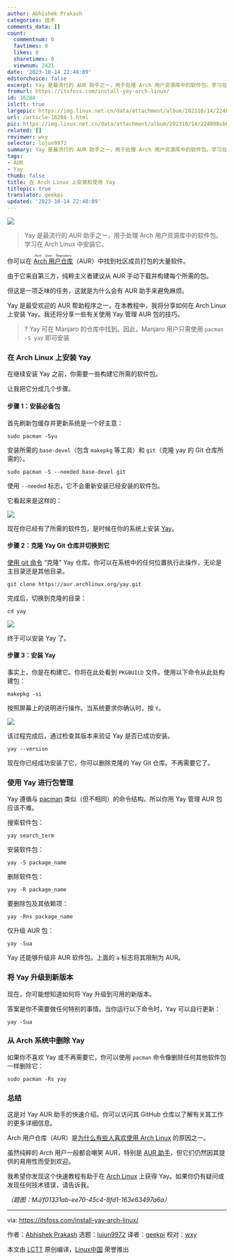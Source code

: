 ```yaml
---
author: Abhishek Prakash
categories: 技术
comments_data: []
count:
  commentnum: 0
  favtimes: 0
  likes: 0
  sharetimes: 0
  viewnum: 2421
date: '2023-10-14 22:48:09'
editorchoice: false
excerpt: Yay 是最流行的 AUR 助手之一，用于处理 Arch 用户资源库中的软件包。学习在 Arch Linux 中安装它。
fromurl: https://itsfoss.com/install-yay-arch-linux/
id: 16284
islctt: true
largepic: https://img.linux.net.cn/data/attachment/album/202310/14/224808sb66bbdrd4zrqk6q.jpg
url: /article-16284-1.html
pic: https://img.linux.net.cn/data/attachment/album/202310/14/224808sb66bbdrd4zrqk6q.jpg.thumb.jpg
related: []
reviewer: wxy
selector: lujun9972
summary: Yay 是最流行的 AUR 助手之一，用于处理 Arch 用户资源库中的软件包。学习在 Arch Linux 中安装它。
tags:
- AUR
- Yay
thumb: false
title: 在 Arch Linux 上安装和使用 Yay
titlepic: true
translator: geekpi
updated: '2023-10-14 22:48:09'
---
```


![](https://img.linux.net.cn/data/attachment/album/202310/14/224808sb66bbdrd4zrqk6q.jpg)



> 
> Yay 是最流行的 AUR 助手之一，用于处理 Arch 用户资源库中的软件包。学习在 Arch Linux 中安装它。
> 
> 
> 


你可以在 <ruby> <a href="https://itsfoss.com/aur-arch-linux/">  Arch 用户仓库 </a> <rt>  Arch User Repository </rt></ruby>（AUR）中找到社区成员打包的大量软件。


由于它来自第三方，纯粹主义者建议从 AUR 手动下载并构建每个所需的包。


但这是一项乏味的任务，这就是为什么会有 AUR 助手来避免麻烦。


Yay 是最受欢迎的 AUR 帮助程序之一，在本教程中，我将分享如何在 Arch Linux 上安装 Yay。我还将分享一些有关使用 Yay 管理 AUR 包的技巧。



> 
> ? Yay 可在 Manjaro 的仓库中找到。因此，Manjaro 用户只需使用 `pacman -S yay` 即可安装
> 
> 
> 


### 在 Arch Linux 上安装 Yay


在继续安装 Yay 之前，你需要一些构建它所需的软件包。


让我把它分成几个步骤。


#### 步骤 1：安装必备包


首先刷新包缓存并更新系统是一个好主意：



```
sudo pacman -Syu

```

安装所需的 `base-devel`（包含 `makepkg` 等工具）和 `git`（克隆 yay 的 Git 仓库所需的）。



```
sudo pacman -S --needed base-devel git

```

使用 `--needed` 标志，它不会重新安装已经安装的软件包。


它看起来是这样的：


![](https://img.linux.net.cn/data/attachment/album/202310/14/224809dpa4pvt60k09bt4k.png)


现在你已经有了所需的软件包，是时候在你的系统上安装 [Yay](https://github.com/Jguer/yay)。


#### 步骤 2：克隆 Yay Git 仓库并切换到它


[使用 git 命令](https://itsfoss.com/basic-git-commands-cheat-sheet/) “克隆” Yay 仓库。你可以在系统中的任何位置执行此操作，无论是主目录还是其他目录。



```
git clone https://aur.archlinux.org/yay.git

```

完成后，切换到克隆的目录：



```
cd yay

```

![](https://img.linux.net.cn/data/attachment/album/202310/14/224809owwm5kc2cqicz6g6.png)


终于可以安装 Yay 了。


#### 步骤 3：安装 Yay


事实上，你是在构建它。你将在此处看到 `PKGBUILD` 文件。使用以下命令从此处构建包：



```
makepkg -si

```

按照屏幕上的说明进行操作。当系统要求你确认时，按 `Y`。


![](https://img.linux.net.cn/data/attachment/album/202310/14/224810yh0yhlklkym5kzkw.png)


该过程完成后，通过检查其版本来验证 Yay 是否已成功安装。



```
yay --version

```

现在你已经成功安装了它，你可以删除克隆的 Yay Git 仓库。不再需要它了。


### 使用 Yay 进行包管理


Yay 遵循与 [pacman](https://itsfoss.com/pacman-command/) 类似（但不相同）的命令结构。所以你用 Yay 管理 AUR 包应该不难。


搜索软件包：



```
yay search_term

```

安装软件包：



```
yay -S package_name

```

删除软件包：



```
yay -R package_name

```

要删除包及其依赖项：



```
yay -Rns package_name

```

仅升级 AUR 包：



```
yay -Sua

```

Yay 还能够升级非 AUR 软件包。上面的 `a` 标志将其限制为 AUR。


### 将 Yay 升级到新版本


现在，你可能想知道如何将 Yay 升级到可用的新版本。


答案是你不需要做任何特别的事情。当你运行以下命令时，Yay 可以自行更新：



```
yay -Sua

```

### 从 Arch 系统中删除 Yay


如果你不喜欢 Yay 或不再需要它，你可以使用 `pacman` 命令像删除任何其他软件包一样删除它：



```
sudo pacman -Rs yay

```

### 总结


这是对 Yay AUR 助手的快速介绍。你可以访问其 GitHub 仓库以了解有关其工作的更多详细信息。


Arch 用户仓库（AUR）是[为什么有些人喜欢使用 Arch Linux](https://itsfoss.com/why-arch-linux/) 的原因之一。


虽然纯粹的 Arch 用户一般都会嘲笑 AUR，特别是 [AUR 助手](https://itsfoss.com/best-aur-helpers/)，但它们仍然因其提供的易用性而受到欢迎。


我希望你发现这个快速教程有助于在 [Arch Linux](https://archlinux.org/) 上获得 Yay。如果你仍有疑问或发现任何技术错误，请告诉我。


*（题图：MJ/f01331ab-ee70-45c4-8fd1-163e63497a6a）*




---


via: <https://itsfoss.com/install-yay-arch-linux/>


作者：[Abhishek Prakash](https://itsfoss.com/author/abhishek/) 选题：[lujun9972](https://github.com/lujun9972) 译者：[geekpi](https://github.com/geekpi) 校对：[wxy](https://github.com/wxy)


本文由 [LCTT](https://github.com/LCTT/TranslateProject) 原创编译，[Linux中国](https://linux.cn/) 荣誉推出